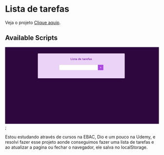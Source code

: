 # Lista de tarefas

Veja o projeto [Clique aquip](https://lista-de-tarefas-six-orcin.vercel.app/).

## Available Scripts

![Imagem da pagina funcional](./src/assets/readmi.png);

Estou estudando através de cursos na EBAC, Dio e um pouco na Udemy, e resolvi fazer esse projeto aonde conseguimos fazer uma lista de tarefas e ao atualizar a pagina ou fechar o navegador, ele salva no localStorage.
